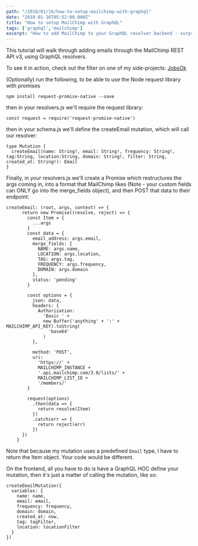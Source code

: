 ```yaml
---
path: "/2018/01/16/how-to-setup-mailchimp-with-graphql"
date: "2018-01-16T05:52:00.000Z"
title: "How to setup MailChimp with GraphQL"
tags: ['graphql','mailchimp']
excerpt: "How to add MailChimp to your GraphQL resolver backend - surprisingly easy to do!"
---
```


This tutorial will walk through adding emails through the MailChimp REST API v3,
using GraphQL resolvers.

To see it in action, check out the filter on one of my side-projects:
[JobsOk](https://www.JobsOk.io)

(Optionally) run the following, to be able to use the Node request library with
promises

```
npm install request-promise-native --save
```

then in your resolvers.js we'll require the request library:

```
const request = require('request-promise-native')
```

then in your schema.js we'll define the createEmail mutation, which will call
our resolver:

```
type Mutation {
  createEmail(name: String!, email: String!, frequency: String!, tag:String, location:String, domain: String!, filter: String, created_at: String!): Email
}
```

Finally, in your resolvers.js we'll create a Promise which restructures the args
coming in, into a format that MailChimp likes (Note - your custom fields can
ONLY go into the merge_fields object), and then POST that data to their
endpoint:

```
createEmail: (root, args, context) => {
      return new Promise((resolve, reject) => {
        const Item = {
          ...args
        }
        const data = {
          email_address: args.email,
          merge_fields: {
            NAME: args.name,
            LOCATION: args.location,
            TAG: args.tag,
            FREQUENCY: args.frequency,
            DOMAIN: args.domain
          },
          status: 'pending'
        }

        const options = {
          json: data,
          headers: {
            Authorization:
              'Basic ' +
              new Buffer('anything' + ':' + MAILCHIMP_API_KEY).toString(
                'base64'
              )
          },

          method: 'POST',
          uri:
            'https://' +
            MAILCHIMP_INSTANCE +
            '.api.mailchimp.com/3.0/lists/' +
            MAILCHIMP_LIST_ID +
            '/members/'
        }

        request(options)
          .then(data => {
            return resolve(Item)
          })
          .catch(err => {
            return reject(err)
          })
      })
    }
```

Note that because my mutation uses a predefined `Email` type, I have to return
the Item object. Your code would be different.

On the frontend, all you have to do is have a GraphQL HOC define your mutation,
then it's just a matter of calling the mutation, like so:

```
createEmailMutation({
  variables: {
    name: name,
    email: email,
    frequency: frequency,
    domain: domain,
    created_at: now,
    tag: tagFilter,
    location: locationFilter
  }
})
```

